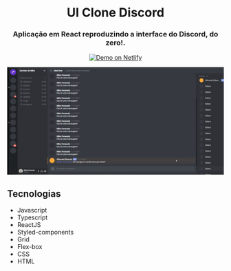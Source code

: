 <h1 align="center"> UI Clone Discord </h1>

<h3 align="center"> Aplicação em React reproduzindo a interface do Discord, do zero!. </h3>

<p align="center">
  <a href="https://mike-fernando-discord-clone.netlify.app" target="_blank">
    <img alt="Demo on Netlify" src="https://res.cloudinary.com/LukeMorales/image/upload/v1563043495/readme_logos/demo_on_netlify_bbuvjz.png">
  </a>
</p>

<div>
   <img src="./github/discord-clone.gif" alt"discord" />
</div>


## Tecnologias
- Javascript
- Typescript
- ReactJS
- Styled-components
- Grid
- Flex-box
- CSS
- HTML
